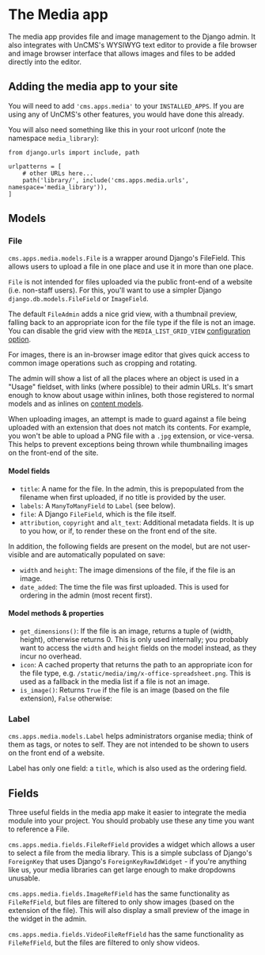# The Media app

The media app provides file and image management to the Django admin.
It also integrates with UnCMS's WYSIWYG text editor to provide a file browser and image browser interface that allows images and files to be added directly into the editor.

## Adding the media app to your site

You will need to add `'cms.apps.media'` to your `INSTALLED_APPS`.
If you are using any of UnCMS's other features,
you would have done this already.

You will also need something like this in your root urlconf (note the namespace `media_library`):

```
from django.urls import include, path

urlpatterns = [
    # other URLs here...
    path('library/', include('cms.apps.media.urls', namespace='media_library')),
]

```

## Models

### File

`cms.apps.media.models.File` is a wrapper around Django's FileField.
This allows users to upload a file in one place and use it in more than one place.

`File` is not intended for files uploaded via the public front-end of a website (i.e. non-staff users).
For this, you'll want to use a simpler Django `django.db.models.FileField` or `ImageField`.

The default `FileAdmin` adds a nice grid view, with a thumbnail preview, falling back to an appropriate icon for the file type if the file is not an image. You can disable the grid view with the `MEDIA_LIST_GRID_VIEW` [configuration option](configuration.md).

For images, there is an in-browser image editor that gives quick access to common image operations such as cropping and rotating.

The admin will show a list of all the places where an object is used in a "Usage" fieldset, with links (where possible) to their admin URLs.
It's smart enough to know about usage within inlines, both those registered to normal models and as inlines on [content models](pages-app.md).

When uploading images, an attempt is made to guard against a file being uploaded with an extension that does not match its contents.
For example, you won't be able to upload a PNG file with a `.jpg` extension, or vice-versa.
This helps to prevent exceptions being thrown while thumbnailing images on the front-end of the site.

#### Model fields

* `title`: A name for the file.
In the admin, this is prepopulated from the filename when first uploaded, if no title is provided by the user.
* `labels`: A `ManyToManyField` to `Label` (see below).
* `file`: A Django `FileField`, which is the file itself.
* `attribution`, `copyright` and `alt_text`: Additional metadata fields.
It is up to you how, or if, to render these on the front end of the site.

In addition, the following fields are present on the model, but are not user-visible and are automatically populated on save:

* `width` and `height`: The image dimensions of the file, if the file is an image.
* `date_added`: The time the file was first uploaded. This is used for ordering in the admin (most recent first).

#### Model methods & properties

* `get_dimensions()`: If the file is an image, returns a tuple of (width, height), otherwise returns 0.
This is only used internally; you probably want to access the `width` and `height` fields on the model instead, as they incur no overhead.
* `icon`: A cached property that returns the path to an appropriate icon for the file type, e.g. `/static/media/img/x-office-spreadsheet.png`. This is used as a fallback in the media list if a file is not an image.
* `is_image()`: Returns `True` if the file is an image (based on the file extension), `False` otherwise:

### Label

`cms.apps.media.models.Label` helps administrators organise media;
think of them as tags, or notes to self.
They are not intended to be shown to users on the front end of a website.

Label has only one field: a `title`, which is also used as the ordering field.

## Fields

Three useful fields in the media app make it easier to integrate the media module into your project.
You should probably use these any time you want to reference a File.

`cms.apps.media.fields.FileRefField` provides a widget which allows a user to select a file from the media library.
This is a simple subclass of Django's `ForeignKey` that uses Django's `ForeignKeyRawIdWidget` -
if you're anything like us, your media libraries can get large enough to make dropdowns unusable.

`cms.apps.media.fields.ImageRefField` has the same functionality as `FileRefField`, but files are filtered to only show images (based on the extension of the file).
This will also display a small preview of the image in the widget in the admin.

`cms.apps.media.fields.VideoFileRefField` has the same functionality as `FileRefField`, but the files are filtered to only show videos.

